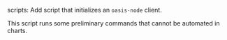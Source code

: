 scripts: Add script that initializes an `oasis-node` client.

This script runs some preliminary commands that cannot be automated in charts.
